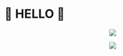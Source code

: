 # 👾 HELLO 🌈

<p align="center">
  <img src="https://media.giphy.com/media/7iirVpppgQMe3Ap6k9/giphy.gif" />
</p>

<p align="center">
  <img src="https://media.giphy.com/media/M6M073UQYZK4iwlMXe/giphy.gif" />
</p>

